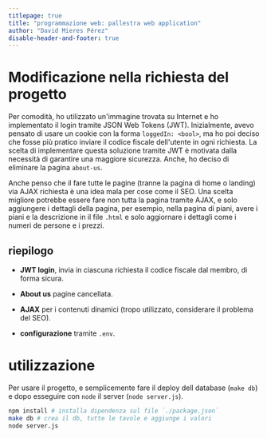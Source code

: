 ```yaml
---
titlepage: true
title: "programmazione web: pallestra web application"
author: "David Mieres Pérez"
disable-header-and-footer: true
---
```


# Modificazione nella richiesta del progetto

Per comodità, ho utilizzato un'immagine trovata su Internet e ho implementato il
login tramite JSON Web Tokens (JWT). Inizialmente, avevo pensato di usare un
cookie con la forma `loggedIn: <bool>`, ma ho poi deciso che fosse più pratico
inviare il codice fiscale dell'utente in ogni richiesta. La scelta di
implementare questa soluzione tramite JWT è motivata dalla necessità di
garantire una maggiore sicurezza.  Anche, ho deciso di eliminare la pagina
`about-us`.

Anche penso che il fare tutte le pagine (tranne la pagina di home o landing) via
AJAX richiesta è una idea mala per cose come il SEO.  Una scelta migliore
potrebbe essere fare non tutta la pagina tramite AJAX, e solo aggiungere i
dettagli della pagina, per esempio, nella pagina di piani, avere i piani e la
descrizione in il file `.html` e solo aggiornare i dettagli come i numeri de
persone e i prezzi.

## riepilogo

-   **JWT login**, invia in ciascuna richiesta il codice fiscale dal membro, di
    forma sicura.

-   **About us** pagine cancellata.

-   **AJAX** per i contenuti dinamici (tropo utilizzato, considerare il problema
    del SEO).

-   **configurazione** tramite `.env`.

# utilizzazione

Per usare il progetto, e semplicemente fare il deploy dell database (`make db`)
e dopo esseguire con `node` il server (`node server.js`).

```sh
npm install # installa dipendenza sul file `./package.json`
make db # crea il db, tutte le tavole e aggiunge i valori
node server.js
```

